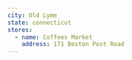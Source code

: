 ```yaml
---
city: Old Lyme
state: connecticut
stores:
  - name: Coffees Market
    address: 171 Boston Post Road
---
```

